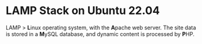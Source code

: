 # LAMP Stack on Ubuntu 22.04

LAMP > **L**inux operating system, with the **A**pache web server. The site data is stored in a **M**ySQL database, and dynamic content is processed by **P**HP.